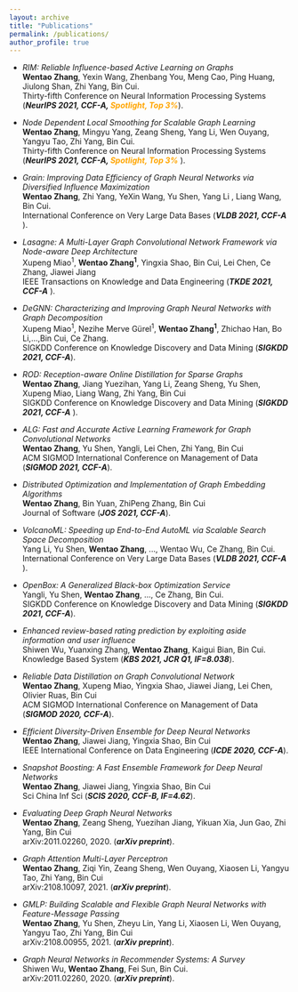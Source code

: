 ```yaml
---
layout: archive
title: "Publications"
permalink: /publications/
author_profile: true
---
```

- *RIM: Reliable Influence-based Active Learning on Graphs* <br>
**Wentao Zhang**, Yexin Wang, Zhenbang You, Meng Cao, Ping Huang, Jiulong Shan, Zhi Yang, Bin Cui.<br>
Thirty-fifth Conference on Neural Information Processing Systems (***NeurIPS 2021, CCF-A, <font color=orange>Spotlight, Top 3%</font>***). 

- *Node Dependent Local Smoothing for Scalable Graph Learning* <br>
**Wentao Zhang**, Mingyu Yang, Zeang Sheng, Yang Li, Wen Ouyang, Yangyu Tao, Zhi Yang, Bin Cui.<br>
Thirty-fifth Conference on Neural Information Processing Systems (***NeurIPS 2021, CCF-A, <font color=orange>Spotlight, Top 3%</font>*** ). 

- *Grain: Improving Data Efficiency of Graph Neural Networks via Diversified Influence Maximization* <br>
**Wentao Zhang**, Zhi Yang, YeXin Wang, Yu Shen, Yang Li , Liang Wang, Bin Cui.<br>
International Conference on Very Large Data Bases (***VLDB 2021, CCF-A*** ). 

- *Lasagne: A Multi-Layer Graph Convolutional Network Framework via Node-aware Deep Architecture* <br>
Xupeng Miao<sup>1</sup>, **Wentao Zhang<sup>1</sup>**, Yingxia Shao, Bin Cui, Lei Chen, Ce Zhang, Jiawei Jiang<br>
IEEE Transactions on Knowledge and Data Engineering (***TKDE 2021, CCF-A*** ). 

- *DeGNN: Characterizing and Improving Graph Neural Networks with Graph Decomposition* <br>
Xupeng Miao<sup>1</sup>, Nezihe Merve Gürel<sup>1</sup>, **Wentao Zhang<sup>1</sup>**, Zhichao Han, Bo Li,...,Bin Cui, Ce Zhang. <br>
SIGKDD Conference on Knowledge Discovery and Data Mining (***SIGKDD 2021, CCF-A***). 

- *ROD: Reception-aware Online Distillation for Sparse Graphs* <br>
**Wentao Zhang**, Jiang Yuezihan, Yang Li, Zeang Sheng, Yu Shen, Xupeng Miao, Liang Wang, Zhi Yang, Bin Cui <br>
SIGKDD Conference on Knowledge Discovery and Data Mining (***SIGKDD 2021, CCF-A*** ). 

- *ALG: Fast and Accurate Active Learning Framework for Graph Convolutional Networks* <br>
**Wentao Zhang**, Yu Shen, Yangli, Lei Chen, Zhi Yang, Bin Cui <br>
ACM SIGMOD International Conference on Management of Data (***SIGMOD 2021, CCF-A***). 

- *Distributed Optimization and Implementation of Graph Embedding Algorithms* <br>
**Wentao Zhang**, Bin Yuan, ZhiPeng Zhang, Bin Cui <br>
Journal of Software (***JOS 2021, CCF-A***). 

- *VolcanoML: Speeding up End-to-End AutoML via Scalable Search Space Decomposition* <br>
Yang Li, Yu Shen, **Wentao Zhang**, ..., Wentao Wu, Ce Zhang, Bin Cui. <br>
International Conference on Very Large Data Bases (***VLDB 2021, CCF-A*** ). 

- *OpenBox: A Generalized Black-box Optimization Service* <br>
Yangli, Yu Shen, **Wentao Zhang**, ..., Ce Zhang, Bin Cui. <br>
SIGKDD Conference on Knowledge Discovery and Data Mining (***SIGKDD 2021, CCF-A***). 

- *Enhanced review-based rating prediction by exploiting aside information and user influence* <br>
Shiwen Wu, Yuanxing Zhang, **Wentao Zhang**, Kaigui Bian, Bin Cui.  <br>
Knowledge Based System (***KBS 2021, JCR Q1, IF=8.038***). 

- *Reliable Data Distillation on Graph Convolutional Network* <br>
**Wentao Zhang**, Xupeng Miao, Yingxia Shao, Jiawei Jiang, Lei Chen, Olivier Ruas, Bin Cui <br>
ACM SIGMOD International Conference on Management of Data (***SIGMOD 2020, CCF-A***). 

- *Efficient Diversity-Driven Ensemble for Deep Neural Networks* <br>
**Wentao Zhang**, Jiawei Jiang, Yingxia Shao, Bin Cui <br>
IEEE International Conference on Data Engineering (***ICDE 2020, CCF-A***). 

- *Snapshot Boosting: A Fast Ensemble Framework for Deep Neural Networks* <br>
**Wentao Zhang**, Jiawei Jiang, Yingxia Shao, Bin Cui <br>
Sci China Inf Sci (***SCIS 2020, CCF-B, IF=4.62***). 

- *Evaluating Deep Graph Neural Networks* <br>
**Wentao Zhang**, Zeang Sheng, Yuezihan Jiang, Yikuan Xia, Jun Gao, Zhi Yang, Bin Cui<br>
arXiv:2011.02260, 2020. (***arXiv preprint***). 

- *Graph Attention Multi-Layer Perceptron* <br>
**Wentao Zhang**, Ziqi Yin, Zeang Sheng, Wen Ouyang, Xiaosen Li, Yangyu Tao, Zhi Yang, Bin Cui <br>
arXiv:2108.10097, 2021. (***arXiv preprint***). 

- *GMLP: Building Scalable and Flexible Graph Neural Networks with Feature-Message Passing* <br>
**Wentao Zhang**, Yu Shen, Zheyu Lin, Yang Li, Xiaosen Li, Wen Ouyang, Yangyu Tao, Zhi Yang, Bin Cui <br>
arXiv:2108.00955, 2021. (***arXiv preprint***). 

- *Graph Neural Networks in Recommender Systems: A Survey* <br>
Shiwen Wu, **Wentao Zhang**, Fei Sun, Bin Cui. <br>
arXiv:2011.02260, 2020. (***arXiv preprint***). 
